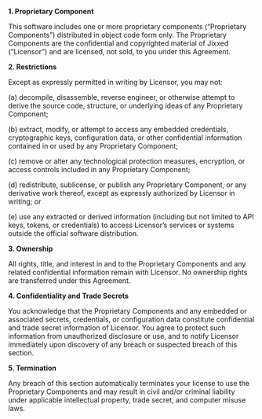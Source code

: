 **1. Proprietary Component**

This software includes one or more proprietary components (“Proprietary Components”) distributed in object code form only. The Proprietary Components are the confidential and copyrighted material of Jixxed (“Licensor”) and are licensed, not sold, to you under this Agreement.

**2. Restrictions**

Except as expressly permitted in writing by Licensor, you may not:

(a) decompile, disassemble, reverse engineer, or otherwise attempt to derive the source code, structure, or underlying ideas of any Proprietary Component;

(b) extract, modify, or attempt to access any embedded credentials, cryptographic keys, configuration data, or other confidential information contained in or used by any Proprietary Component;

(c) remove or alter any technological protection measures, encryption, or access controls included in any Proprietary Component;

(d) redistribute, sublicense, or publish any Proprietary Component, or any derivative work thereof, except as expressly authorized by Licensor in writing; or

(e) use any extracted or derived information (including but not limited to API keys, tokens, or credentials) to access Licensor’s services or systems outside the official software distribution.

**3. Ownership**

All rights, title, and interest in and to the Proprietary Components and any related confidential information remain with Licensor. No ownership rights are transferred under this Agreement.

**4. Confidentiality and Trade Secrets**

You acknowledge that the Proprietary Components and any embedded or associated secrets, credentials, or configuration data constitute confidential and trade secret information of Licensor. You agree to protect such information from unauthorized disclosure or use, and to notify Licensor immediately upon discovery of any breach or suspected breach of this section.

**5. Termination**

Any breach of this section automatically terminates your license to use the Proprietary Components and may result in civil and/or criminal liability under applicable intellectual property, trade secret, and computer misuse laws.